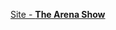 <a href="https://thearenashow.com.br" target="_blank" title="Visit the site"> Site - <strong>The Arena Show</strong> </a>
